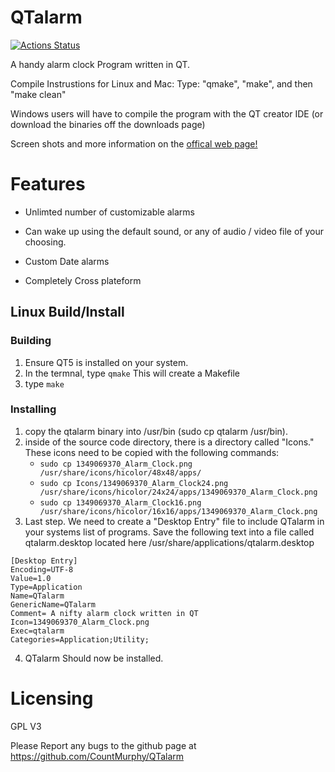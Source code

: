 QTalarm
=======

[![Actions Status](https://github.com/CountMurphy/QTalarm/workflows/build/badge.svg)](https://github.com/CountMurphy/QTalarm/actions)

A handy alarm clock Program written in QT.

Compile Instrustions for Linux and Mac:
  Type: "qmake", "make", and then "make clean"

Windows users will have to compile the program with the QT creator IDE (or download the binaries off the downloads page)

Screen shots and more information on the [offical web page!](https://random-hackery.net/page/qtalarm/)

Features
========

- Unlimted number of customizable alarms

- Can wake up using the default sound, or any of audio / video file of your choosing.

- Custom Date alarms

- Completely Cross plateform

## Linux Build/Install

### Building
1. Ensure QT5 is installed on your system.
1. In the termnal, type `qmake` This will create a Makefile
1. type `make`
 
### Installing

1. copy the qtalarm binary into /usr/bin (sudo cp qtalarm /usr/bin).
2. inside of the source code directory, there is a directory called "Icons." These icons need to be copied with the following commands:
   - `sudo cp 1349069370_Alarm_Clock.png /usr/share/icons/hicolor/48x48/apps/`
   - `sudo cp Icons/1349069370_Alarm_Clock24.png /usr/share/icons/hicolor/24x24/apps/1349069370_Alarm_Clock.png`
   - `sudo cp 1349069370_Alarm_Clock16.png /usr/share/icons/hicolor/16x16/apps/1349069370_Alarm_Clock.png`
3. Last step. We need to create a "Desktop Entry" file to include QTalarm in your systems list of programs. Save the following text into a file called qtalarm.desktop located here /usr/share/applications/qtalarm.desktop

```
[Desktop Entry]
Encoding=UTF-8
Value=1.0
Type=Application
Name=QTalarm
GenericName=QTalarm
Comment= A nifty alarm clock written in QT
Icon=1349069370_Alarm_Clock.png
Exec=qtalarm
Categories=Application;Utility;
```
4. QTalarm Should now be installed.

Licensing
==========
GPL V3


Please Report any bugs to the github page at https://github.com/CountMurphy/QTalarm
